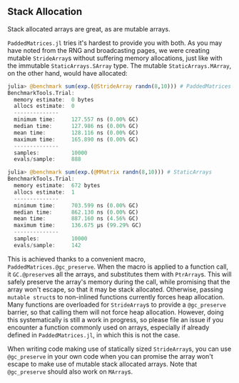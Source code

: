 ## Stack Allocation

Stack allocated arrays are great, as are mutable arrays.

`PaddedMatrices.jl` tries it's hardest to provide you with both. As you may have noted from the RNG and broadcasting pages, we were creating mutable `StrideArray`s without suffering memory allocations, just like with the immutable `StaticArrays.SArray` type. The mutable `StaticArrays.MArray`, on the other hand, would have allocated:
```julia
julia> @benchmark sum(exp.(@StrideArray randn(8,10))) # PaddedMatrices
BenchmarkTools.Trial:
  memory estimate:  0 bytes
  allocs estimate:  0
  --------------
  minimum time:     127.557 ns (0.00% GC)
  median time:      127.986 ns (0.00% GC)
  mean time:        128.116 ns (0.00% GC)
  maximum time:     165.890 ns (0.00% GC)
  --------------
  samples:          10000
  evals/sample:     888

julia> @benchmark sum(exp.(@MMatrix randn(8,10))) # StaticArrays
BenchmarkTools.Trial:
  memory estimate:  672 bytes
  allocs estimate:  1
  --------------
  minimum time:     703.599 ns (0.00% GC)
  median time:      862.130 ns (0.00% GC)
  mean time:        887.160 ns (4.56% GC)
  maximum time:     136.675 μs (99.29% GC)
  --------------
  samples:          10000
  evals/sample:     142
```

This is achieved thanks to a convenient macro, `PaddedMatrices.@gc_preserve`. When the macro is applied to a function call, it `GC.@preserve`s all the arrays, and substitutes them with `PtrArray`s.
This will safely preserve the array's memory during the call, while promising that the array won't escape, so that it may be stack allocated. Otherwise, passing `mutable struct`s to non-inlined functions currently forces heap allocation.
Many functions are overloaded for `StrideArray`s to provide a `@gc_preserve` barrier, so that calling them will not force heap allocation. However, doing this systematically is still a work in progress, so please file an issue if you encounter a function commonly used on arrays, especially if already defined in `PaddedMatrices.jl`, in which this is not the case.

When writing code making use of statically sized `StrideArray`s, you can use `@gc_preserve` in your own code when you can promise the array won't escape to make use of mutable stack allocated arrays.
Note that `@gc_preserve` should also work on `MArray`s.



